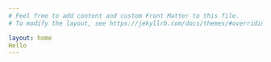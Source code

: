 ```yaml
---
# Feel free to add content and custom Front Matter to this file.
# To modify the layout, see https://jekyllrb.com/docs/themes/#overriding-theme-defaults

layout: home
Hello
---
```

